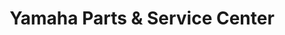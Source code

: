 ---
title: "Yamaha Parts & Service Center"
url: /taytay/yamaha-parts-and-service-center/
shop: motorcycle
---